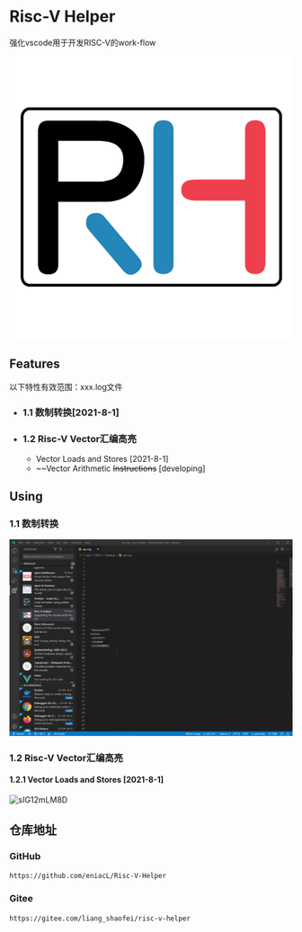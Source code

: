 # Risc-V Helper

强化vscode用于开发RISC-V的work-flow

![RVH_logo](image_src/RVH_logo.png)

## Features

以下特性有效范围：xxx.log文件

- ### 1.1 数制转换[2021-8-1]

- ### 1.2 Risc-V Vector汇编高亮

  - Vector Loads and Stores [2021-8-1]
  - ~~Vector Arithmetic ~~Instructions~~ [developing]

## Using

### 1.1 数制转换

![HMPPXuUni4](md_src/feature/HdboTrans/HMPPXuUni4.gif)

### 1.2 Risc-V Vector汇编高亮

#### 1.2.1 Vector Loads and Stores [2021-8-1]

![sIG12mLM8D](md_src/feature/RVV_highlight/vec_ls/sIG12mLM8D.gif)





## 仓库地址

### GitHub

```
https://github.com/eniacL/Risc-V-Helper
```

### Gitee

```
https://gitee.com/liang_shaofei/risc-v-helper
```

